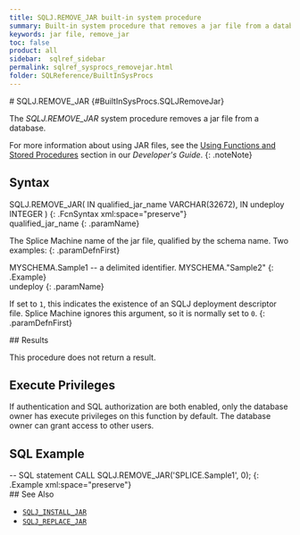```yaml
---
title: SQLJ.REMOVE_JAR built-in system procedure
summary: Built-in system procedure that removes a jar file from a database.
keywords: jar file, remove_jar
toc: false
product: all
sidebar:  sqlref_sidebar
permalink: sqlref_sysprocs_removejar.html
folder: SQLReference/BuiltInSysProcs
---
```

<section>
<div class="TopicContent" data-swiftype-index="true" markdown="1">
# SQLJ.REMOVE_JAR   {#BuiltInSysProcs.SQLJRemoveJar}

The *SQLJ.REMOVE_JAR* system procedure removes a jar file from a
database.

For more information about using JAR files, see the [Using Functions and
Stored Procedures](developers_fcnsandprocs_intro.html) section in our
*Developer's Guide*.
{: .noteNote}

## Syntax

<div class="fcnWrapperWide" markdown="1">
    SQLJ.REMOVE_JAR(
    		IN qualified_jar_name VARCHAR(32672),
     		IN undeploy INTEGER
    		)
{: .FcnSyntax xml:space="preserve"}

</div>
<div class="paramList" markdown="1">
qualified_jar_name
{: .paramName}

The Splice Machine name of the jar file, qualified by the schema name.
Two examples:
{: .paramDefnFirst}

<div class="preWrapper" markdown="1">
    MYSCHEMA.Sample1
       -- a delimited identifier.
    MYSCHEMA."Sample2"
{: .Example}

</div>
undeploy
{: .paramName}

If set to `1`, this indicates the existence of an SQLJ deployment
descriptor file. Splice Machine ignores this argument, so it is normally
set to `0`.
{: .paramDefnFirst}

</div>
## Results

This procedure does not return a result.

## Execute Privileges

If authentication and SQL authorization are both enabled, only the
database owner has execute privileges on this function by default. The
database owner can grant access to other users.

## SQL Example

<div class="preWrapper" markdown="1">
    -- SQL statement
    CALL SQLJ.REMOVE_JAR('SPLICE.Sample1', 0);
{: .Example xml:space="preserve"}

</div>
## See Also

* [`SQLJ_INSTALL_JAR`](sqlref_sysprocs_installjar.html)
* [`SQLJ_REPLACE_JAR`](sqlref_sysprocs_replacejar.html)

</div>
</section>

